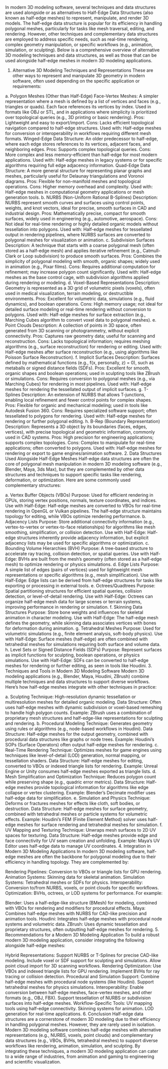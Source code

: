
In modern 3D modeling software, several techniques and data structures are used alongside or as alternatives to Half-Edge Data Structures (also known as half-edge meshes) to represent, manipulate, and render 3D models. The half-edge data structure is popular for its efficiency in handling polygonal meshes, particularly for tasks like mesh traversal, editing, and rendering. However, other techniques and complementary data structures are employed to address specific needs, such as real-time rendering, complex geometry manipulation, or specific workflows (e.g., animation, simulation, or sculpting). Below is a comprehensive overview of alternative 3D modeling techniques and data structures, as well as those that can be used alongside half-edge meshes in modern 3D modeling applications.

1. Alternative 3D Modeling Techniques and Representations
These are other ways to represent and manipulate 3D geometry in modern software, often used depending on the specific application or requirements:

a. Polygon Meshes (Other than Half-Edge)
Face-Vertex Meshes:
A simpler representation where a mesh is defined by a list of vertices and faces (e.g., triangles or quads). Each face references its vertices by index.
Used in formats like OBJ or STL, and in applications where simplicity is prioritized over topological queries (e.g., 3D printing or basic rendering).
Pros: Lightweight and easy to export/import.
Cons: Lacks efficient topological navigation compared to half-edge structures.
Used with: Half-edge meshes for conversion or interoperability in workflows requiring different mesh formats.
Winged-Edge Data Structure:
An older predecessor to half-edge, where each edge stores references to its vertices, adjacent faces, and neighboring edges.
Pros: Supports complex topological queries.
Cons: More complex and less memory-efficient than half-edge for most modern applications.
Used with: Half-edge meshes in legacy systems or for specific algorithms requiring full edge adjacency information.
Quad-Edge Data Structure:
A more general structure for representing planar graphs and meshes, particularly useful for Delaunay triangulations and Voronoi diagrams.
Pros: Flexible for non-manifold meshes and topological operations.
Cons: Higher memory overhead and complexity.
Used with: Half-edge meshes in computational geometry applications or mesh generation tools.
b. NURBS (Non-Uniform Rational B-Splines)
Description: NURBS represent smooth curves and surfaces using control points, weights, and knot vectors, ideal for precise, smooth surfaces in CAD and industrial design.
Pros: Mathematically precise, compact for smooth surfaces, widely used in engineering (e.g., automotive, aerospace).
Cons: Not ideal for real-time rendering or highly detailed organic models without tessellation into polygons.
Used with: Half-edge meshes for tessellated output in rendering pipelines, where NURBS surfaces are converted to polygonal meshes for visualization or animation.
c. Subdivision Surfaces
Description: A technique that starts with a coarse polygonal mesh (often stored as a half-edge mesh) and applies iterative refinement (e.g., Catmull-Clark or Loop subdivision) to produce smooth surfaces.
Pros: Combines the simplicity of polygonal modeling with smooth, organic shapes; widely used in animation (e.g., Pixar films).
Cons: Requires additional computation for refinement; may increase polygon count significantly.
Used with: Half-edge meshes as the base control cage, with subdivision algorithms applied during rendering or modeling.
d. Voxel-Based Representations
Description: Geometry is represented as a 3D grid of volumetric pixels (voxels), often used in medical visualization, terrain modeling, or destructible environments.
Pros: Excellent for volumetric data, simulations (e.g., fluid dynamics), and boolean operations.
Cons: High memory usage; not ideal for detailed surface modeling or real-time rendering without conversion to polygons.
Used with: Half-edge meshes for surface extraction (e.g., Marching Cubes algorithm to convert voxel data to polygonal meshes).
e. Point Clouds
Description: A collection of points in 3D space, often generated from 3D scanning or photogrammetry, without explicit connectivity.
Pros: Captures raw geometry data; useful for scanning and reconstruction.
Cons: Lacks topological information; requires meshing algorithms (e.g., surface reconstruction) for rendering or editing.
Used with: Half-edge meshes after surface reconstruction (e.g., using algorithms like Poisson Surface Reconstruction).
f. Implicit Surfaces
Description: Surfaces defined by mathematical functions (e.g., f(x, personally, z) = 0), such as metaballs or signed distance fields (SDFs).
Pros: Excellent for smooth, organic shapes and boolean operations; used in sculpting tools like ZBrush or simulations.
Cons: Requires conversion to polygonal meshes (e.g., via Marching Cubes) for rendering in most pipelines.
Used with: Half-edge meshes for rendering the tessellated output of implicit surfaces.
g. T-Splines
Description: An extension of NURBS that allows T-junctions, enabling local refinement and fewer control points for complex shapes.
Pros: Flexible for organic and mechanical modeling; used in tools like Autodesk Fusion 360.
Cons: Requires specialized software support; often tessellated to polygons for rendering.
Used with: Half-edge meshes for rendering or further polygonal editing.
h. B-Rep (Boundary Representation)
Description: Represents a 3D object by its boundaries (faces, edges, vertices), with precise topological and geometric information, commonly used in CAD systems.
Pros: High precision for engineering applications; supports complex topologies.
Cons: Complex to manipulate for real-time applications; often converted to polygons.
Used with: Half-edge meshes for rendering or export to game engines/animation software.
2. Data Structures Used Alongside Half-Edge Meshes
Half-edge data structures are often the core of polygonal mesh manipulation in modern 3D modeling software (e.g., Blender, Maya, 3ds Max), but they are complemented by other data structures and techniques to support specific tasks like rendering, deformation, or optimization. Here are some commonly used complementary structures:

a. Vertex Buffer Objects (VBOs)
Purpose: Used for efficient rendering in GPUs, storing vertex positions, normals, texture coordinates, and indices.
Use with Half-Edge: Half-edge meshes are converted to VBOs for real-time rendering in OpenGL or Vulkan pipelines. The half-edge structure maintains topology for editing, while VBOs optimize rendering performance.
b. Adjacency Lists
Purpose: Store additional connectivity information (e.g., vertex-to-vertex or vertex-to-face relationships) for algorithms like mesh smoothing, simplification, or collision detection.
Use with Half-Edge: Half-edge structures inherently provide adjacency information, but explicit adjacency lists may be used for specific algorithms or optimization.
c. Bounding Volume Hierarchies (BVH)
Purpose: A tree-based structure to accelerate ray tracing, collision detection, or spatial queries.
Use with Half-Edge: BVHs are built from the mesh’s geometry (often stored as a half-edge mesh) to optimize rendering or physics simulations.
d. Edge Lists
Purpose: A simple list of edges (pairs of vertices) used for lightweight mesh representations or specific algorithms (e.g., mesh simplification).
Use with Half-Edge: Edge lists can be derived from half-edge structures for tasks like exporting or processing in external tools.
e. Octrees/Quadtrees
Purpose: Spatial partitioning structures for efficient spatial queries, collision detection, or level-of-detail rendering.
Use with Half-Edge: Octrees can organize half-edge mesh data for large scenes or terrain systems, improving performance in rendering or simulation.
f. Skinning Data Structures
Purpose: Store bone weights and influences for skeletal animation in character modeling.
Use with Half-Edge: The half-edge mesh defines the geometry, while skinning data associates vertices with bones for deformation during animation.
g. Tetrahedral Meshes
Purpose: Used for volumetric simulations (e.g., finite element analysis, soft-body physics).
Use with Half-Edge: Surface meshes (half-edge) are often combined with tetrahedral meshes for simulations requiring both surface and volume data.
h. Level Sets or Signed Distance Fields (SDFs)
Purpose: Represent surfaces as implicit functions for sculpting, boolean operations, or physics simulations.
Use with Half-Edge: SDFs can be converted to half-edge meshes for rendering or further editing, as seen in tools like Houdini.
3. Techniques and Tools in Modern 3D Modeling Software
Modern 3D modeling applications (e.g., Blender, Maya, Houdini, ZBrush) combine multiple techniques and data structures to support diverse workflows. Here’s how half-edge meshes integrate with other techniques in practice:

a. Sculpting
Technique: High-resolution dynamic tessellation or multiresolution meshes for detailed organic modeling.
Data Structure: Often uses half-edge meshes with dynamic subdivision or voxel-based remeshing to handle high polygon counts.
Example: ZBrush uses a combination of proprietary mesh structures and half-edge-like representations for sculpting and rendering.
b. Procedural Modeling
Technique: Generates geometry using rules or algorithms (e.g., node-based workflows in Houdini).
Data Structure: Half-edge meshes for the output geometry, combined with procedural data structures like graphs or node trees.
Example: Houdini’s SOPs (Surface Operators) often output half-edge meshes for rendering.
c. Real-Time Rendering
Technique: Optimizes meshes for game engines using techniques like level-of-detail (LOD) generation, normal mapping, or tessellation shaders.
Data Structure: Half-edge meshes for editing, converted to VBOs or indexed triangle lists for rendering.
Example: Unreal Engine or Unity consumes half-edge meshes exported as triangle lists.
d. Mesh Simplification and Optimization
Technique: Reduces polygon count while preserving shape (e.g., quadric error metrics).
Data Structure: Half-edge meshes provide topological information for algorithms like edge collapse or vertex clustering.
Example: Blender’s Decimate modifier uses half-edge data for simplification.
e. Simulation and Physics
Technique: Deforms or fractures meshes for effects like cloth, soft bodies, or destruction.
Data Structure: Half-edge meshes for surface geometry, combined with tetrahedral meshes or particle systems for volumetric effects.
Example: Houdini’s FEM (Finite Element Method) solver uses half-edge meshes for surface rendering and tetrahedral meshes for simulation.
f. UV Mapping and Texturing
Technique: Unwraps mesh surfaces to 2D UV spaces for texturing.
Data Structure: Half-edge meshes provide edge and face connectivity for UV seam creation and unfolding.
Example: Maya’s UV Editor uses half-edge data to manage UV coordinates.
4. Integration in Modern 3D Modeling Applications
In modern 3D modeling software, half-edge meshes are often the backbone for polygonal modeling due to their efficiency in handling topology. They are complemented by:

Rendering Pipelines: Conversion to VBOs or triangle lists for GPU rendering.
Animation Systems: Skinning data for skeletal animation.
Simulation Systems: Tetrahedral meshes or SDFs for physics.
Interoperability: Conversion to/from NURBS, voxels, or point clouds for specific workflows.
Optimization: BVHs, octrees, or LOD systems for performance.
For example:

Blender: Uses a half-edge-like structure (BMesh) for modeling, combined with VBOs for rendering and modifiers for procedural effects.
Maya: Combines half-edge meshes with NURBS for CAD-like precision and animation tools.
Houdini: Integrates half-edge meshes with procedural node systems and volumetric data.
ZBrush: Uses dynamic tessellation and proprietary structures, often outputting half-edge meshes for rendering.
5. Recommendations for a Modern 3D Modeling Application
To build a robust modern 3D modeling application, consider integrating the following alongside half-edge meshes:

Hybrid Representations:
Support NURBS or T-Splines for precise CAD-like modeling.
Include voxel or SDF support for sculpting and simulations.
Allow point cloud import for 3D scanning workflows.
Rendering Optimization:
Use VBOs and indexed triangle lists for GPU rendering.
Implement BVHs for ray tracing or collision detection.
Procedural and Simulation Support:
Combine half-edge meshes with procedural node systems (like Houdini).
Support tetrahedral meshes for physics simulations.
Interoperability:
Enable conversion between half-edge meshes, face-vertex meshes, and other formats (e.g., OBJ, FBX).
Support tessellation of NURBS or subdivision surfaces into half-edge meshes.
Workflow-Specific Tools:
UV mapping tools using half-edge connectivity.
Skinning systems for animation.
LOD generation for real-time applications.
6. Conclusion
Half-edge data structures are a cornerstone of modern 3D modeling due to their efficiency in handling polygonal meshes. However, they are rarely used in isolation. Modern 3D modeling software combines half-edge meshes with alternative representations (e.g., NURBS, voxels, point clouds) and complementary data structures (e.g., VBOs, BVHs, tetrahedral meshes) to support diverse workflows like rendering, animation, simulation, and sculpting. By integrating these techniques, a modern 3D modeling application can cater to a wide range of industries, from animation and gaming to engineering and scientific visualization.
